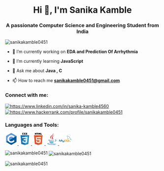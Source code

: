 <h1 align="center">Hi 👋, I'm Sanika Kamble</h1>
<h3 align="center">A passionate Computer Science and Engineering Student from India</h3>

<p align="left"> <img src="https://komarev.com/ghpvc/?username=sanikakamble0451&label=Profile%20views&color=0e75b6&style=flat" alt="sanikakamble0451" /> </p>

- 🔭 I’m currently working on **EDA and Prediction Of Arrhythmia**

- 🌱 I’m currently learning **JavaScript**

- 💬 Ask me about **Java , C**

- 📫 How to reach me **sanikakamble0451@gmail.com**

<h3 align="left">Connect with me:</h3>
<p align="left">
<a href="https://linkedin.com/in/https://www.linkedin.com/in/sanika-kamble4560" target="blank"><img align="center" src="https://raw.githubusercontent.com/rahuldkjain/github-profile-readme-generator/master/src/images/icons/Social/linked-in-alt.svg" alt="https://www.linkedin.com/in/sanika-kamble4560" height="30" width="40" /></a>
<a href="https://www.hackerrank.com/https://www.hackerrank.com/profile/sanikakamble0451" target="blank"><img align="center" src="https://raw.githubusercontent.com/rahuldkjain/github-profile-readme-generator/master/src/images/icons/Social/hackerrank.svg" alt="https://www.hackerrank.com/profile/sanikakamble0451" height="30" width="40" /></a>
</p>

<h3 align="left">Languages and Tools:</h3>
<p align="left"> <a href="https://www.cprogramming.com/" target="_blank" rel="noreferrer"> <img src="https://raw.githubusercontent.com/devicons/devicon/master/icons/c/c-original.svg" alt="c" width="40" height="40"/> </a> <a href="https://www.w3schools.com/css/" target="_blank" rel="noreferrer"> <img src="https://raw.githubusercontent.com/devicons/devicon/master/icons/css3/css3-original-wordmark.svg" alt="css3" width="40" height="40"/> </a> <a href="https://www.w3.org/html/" target="_blank" rel="noreferrer"> <img src="https://raw.githubusercontent.com/devicons/devicon/master/icons/html5/html5-original-wordmark.svg" alt="html5" width="40" height="40"/> </a> <a href="https://www.java.com" target="_blank" rel="noreferrer"> <img src="https://raw.githubusercontent.com/devicons/devicon/master/icons/java/java-original.svg" alt="java" width="40" height="40"/> </a> <a href="https://www.mysql.com/" target="_blank" rel="noreferrer"> <img src="https://raw.githubusercontent.com/devicons/devicon/master/icons/mysql/mysql-original-wordmark.svg" alt="mysql" width="40" height="40"/> </a> </p>

<p><img align="left" src="https://github-readme-stats.vercel.app/api/top-langs?username=sanikakamble0451&show_icons=true&locale=en&layout=compact" alt="sanikakamble0451" /></p>

<p>&nbsp;<img align="center" src="https://github-readme-stats.vercel.app/api?username=sanikakamble0451&show_icons=true&locale=en" alt="sanikakamble0451" /></p>

<p><img align="center" src="https://github-readme-streak-stats.herokuapp.com/?user=sanikakamble0451&" alt="sanikakamble0451" /></p>
